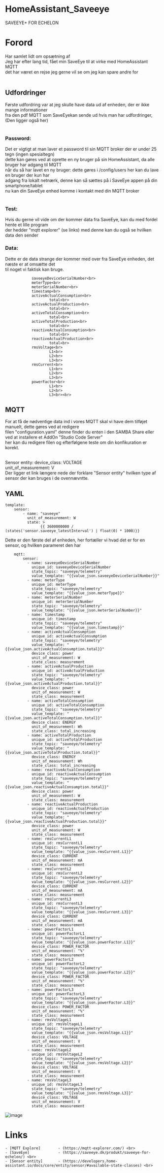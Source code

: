 # HomeAssistant_Saveeye
SAVEEYE+ FOR ECHELON
<br>
# Forord
Har samlet lidt om opsætning af<br>
Jeg har efter lang tid, fået min SaveEye til at virke med HomeAssistant MQTT <br>
det har været en rejse jeg gerne vil se om jeg kan spare andre for<br><br>

## Udfordringer
Første udfordring var at jeg skulle have data ud af enheden, der er ikke mange informationer<br>
fra den pdf MQTT som SaveEyekan sende ud hvis man har udfordringer, (Den ligger også her)<br><br>

### Password:
Det er vigtigt at man laver et password til sin MQTT broker der er under 25 tegn (ingen spesialtegn)<br>
dette kan gøres ved at oprette en ny bruger på sin HomeAssistant, da alle bruger har adgang til MQTT<br>
når du så har lavet en ny bruger: dette gøres i /config/users her kan du lave en bruger der kun har<br>
adgang fra lokalt netnærk, denne kan så sættes på i SaveEye appen på din smartphone/tablet<br>
nu kan din SaveEye enhed komme i kontakt med din MQTT broker<br><br>
### Test:
Hvis du gerne vil vide om der kommer data fra SaveEye, kan du med fordel hente et lille program<br>
der hedder "mqtt explorer" (se links) med denne kan du også se hvilken data den sender<br>
### Data:
Dette er de data strange der kommer med over fra SaveEye enheden, det næste er at omsætte det<br>
til noget vi faktisk kan bruge.<br>
			
				saveeyeDeviceSerialNumber<br>
				meterType<br>
				meterSerialNumber<br>
				timestamp<br>
				activeActualConsumption<br>
						total<br>
				activeActualProduction<br>
						total<br>
				activeTotalConsumption<br>
						total<br>
				activeTotalProduction<br>
						total<br>
				reactiveActualConsumption<br>
						total<br>
				reactiveActualProduction<br>
						total<br>
				rmsVoltage<br>
						L1<br>
						L2<br>
						L3<br>
				rmsCurrent<br>
						L1<br>
						L2<br>
						L3<br>
				powerFactor<br>
						L1<br>
						L2<br>
						L3<br><br>
## MQTT
For at få de nødventige data ind i vores MQTT skal vi have dem tilføjet manuelt, dette gøres ved at redigere<br>
filen "configuration.yaml" denne finder du enten i den SAMBA Share eller ved at installere et AddOn "Studio Code Server"<br>
her kan du redigere filen og efterfølgene teste om din konfikuration er korekt.<br><br>

Sensor entity:
				device_class: VOLTAGE<br>
				unit_of_measurement: V<br>
Der ligger et link længere nede der forklare "Sensor entity" hvilken type af sensor der kan bruges i de ovennævntte.<br>
## YAML

	template:
		sensor:
			- name: "saveeye"
			  unit_of_measurement: W
			  state: >
			        {{ 3600000000 / (states('sensor.saveeye_latestInterval') | float(0) * 1000)}}

Dette er den første del af enheden, her fortæller vi hvad det er for en sensor, og hvilken parameret den har<br>

		mqtt:
			sensor:
			  - name: saveeyeDeviceSerialNumber
				unique_id: saveeyeDeviceSerialNumber
				state_topic: "saveeye/telemetry"
				value_template: "{{value_json.saveeyeDeviceSerialNumber}}"
			  - name: meterType
				unique_id: meterType
				state_topic: "saveeye/telemetry"
				value_template: "{{value_json.meterType}}"
			  - name: meterSerialNumber
				unique_id: meterSerialNumber
				state_topic: "saveeye/telemetry"
				value_template: "{{value_json.meterSerialNumber}}"
			  - name: timestamp
				unique_id: timestamp
				state_topic: "saveeye/telemetry"
				value_template: "{{value_json.timestamp}}"
			  - name: activeActualConsumption
				unique_id: activeActualConsumption
				state_topic: "saveeye/telemetry"
				value_template: "{{value_json.activeActualConsumption.total}}"
				device_class: power
				unit_of_measurement: W
				state_class: measurement
			  - name: activeActualProduction
				unique_id: activeActualProduction
				state_topic: "saveeye/telemetry"
				value_template: "{{value_json.activeActualProduction.total}}"
				device_class: power
				unit_of_measurement: W
				state_class: measurement
			  - name: activeTotalConsumption
				unique_id: activeTotalConsumption
				state_topic: "saveeye/telemetry"
				value_template: "{{value_json.activeTotalConsumption.total}}"
				device_class: ENERGY
				unit_of_measurement: Wh
				state_class: total_increasing
			  - name: activeTotalProduction
				unique_id: activeTotalProduction
				state_topic: "saveeye/telemetry"
				value_template: "{{value_json.activeTotalProduction.total}}"
				device_class: ENERGY
				unit_of_measurement: Wh
				state_class: total_increasing
			  - name: reactiveActualConsumption
				unique_id: reactiveActualConsumption
				state_topic: "saveeye/telemetry"
				value_template: "{{value_json.reactiveActualConsumption.total}}"
				device_class: power
				unit_of_measurement: W
				state_class: measurement
			  - name: reactiveActualProduction
				unique_id: reactiveActualProduction
				state_topic: "saveeye/telemetry"
				value_template: "{{value_json.reactiveActualProduction.total}}"
				device_class: power
				unit_of_measurement: W
				state_class: measurement
			  - name: rmsCurrentL1
				unique_id: rmsCurrentL1
				state_topic: "saveeye/telemetry"
				value_template: "{{value_json.rmsCurrent.L1}}"
				device_class: CURRENT
				unit_of_measurement: mA
				state_class: measurement
			  - name: rmsCurrentL2
				unique_id: rmsCurrentL2
				state_topic: "saveeye/telemetry"
				value_template: "{{value_json.rmsCurrent.L2}}"
				device_class: CURRENT
				unit_of_measurement: mA
				state_class: measurement
			  - name: rmsCurrentL3
				unique_id: rmsCurrentL3
				state_topic: "saveeye/telemetry"
				value_template: "{{value_json.rmsCurrent.L3}}"
				device_class: CURRENT
				unit_of_measurement: mA
				state_class: measurement
			  - name: powerFactorL1
				unique_id: powerFactorL1
				state_topic: "saveeye/telemetry"
				value_template: "{{value_json.powerFactor.L1}}"
				device_class: POWER_FACTOR
				unit_of_measurement: "%"
				state_class: measurement
			  - name: powerFactorL2
				unique_id: powerFactorL2
				state_topic: "saveeye/telemetry"
				value_template: "{{value_json.powerFactor.L2}}"
				device_class: POWER_FACTOR
				unit_of_measurement: "%"
				state_class: measurement
			  - name: powerFactorL3
				unique_id: powerFactorL3
				state_topic: "saveeye/telemetry"
				value_template: "{{value_json.powerFactor.L3}}"
				device_class: POWER_FACTOR
				unit_of_measurement: "%"
				state_class: measurement
			  - name: rmsVoltageL1
				unique_id: rmsVoltageL1
				state_topic: "saveeye/telemetry"
				value_template: "{{value_json.rmsVoltage.L1}}"
				device_class: VOLTAGE
				unit_of_measurement: V
				state_class: measurement
			  - name: rmsVoltageL2
				unique_id: rmsVoltageL2
				state_topic: "saveeye/telemetry"
				value_template: "{{value_json.rmsVoltage.L2}}"
				device_class: VOLTAGE
				unit_of_measurement: V
				state_class: measurement
			  - name: rmsVoltageL3
				unique_id: rmsVoltageL3
				state_topic: "saveeye/telemetry"
				value_template: "{{value_json.rmsVoltage.L3}}"
				device_class: VOLTAGE
				unit_of_measurement: V
				state_class: measurement

![image]() <br>
				
# Links <br>
	- [MQTT Explore] 		- (https://mqtt-explorer.com/) <br>
	- [SaveEye]      		- (https://saveeye.dk/produkt/saveeye-for-echelon/) <br>
	- [Sensor entity] 		- (https://developers.home-assistant.io/docs/core/entity/sensor/#available-state-classes) <br>
	